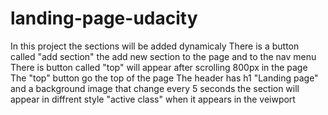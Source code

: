 # landing-page-udacity
In this project the sections will be added dynamicaly
There is a button called "add section" the add new section to the page and to the nav menu
There is button called "top" will appear after scrolling 800px in the page
The "top" button go the top of the page
The header has h1 "Landing page" and a background image that change every 5 seconds
the section will appear in diffrent style "active class" when it appears in the veiwport
